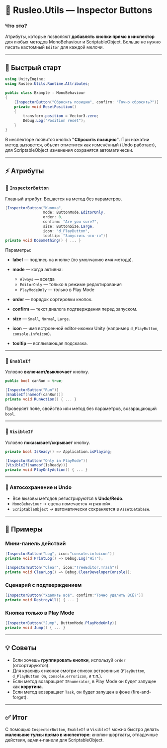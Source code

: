﻿# 📖 Rusleo.Utils — Inspector Buttons

### Что это?

Атрибуты, которые позволяют **добавлять кнопки прямо в инспектор** для любых методов MonoBehaviour и ScriptableObject.
Больше не нужно писать кастомный `Editor` для каждой мелочи.

---

## 🚀 Быстрый старт

```csharp
using UnityEngine;
using Rusleo.Utils.Runtime.Attributes;

public class Example : MonoBehaviour
{
    [InspectorButton("Сбросить позицию", confirm: "Точно сбросить?")]
    private void ResetPosition()
    {
        transform.position = Vector3.zero;
        Debug.Log("Position reset");
    }
}
```

В инспекторе появится кнопка **"Сбросить позицию"**.
При нажатии метод вызовется, объект отметится как изменённый (Undo работает), для ScriptableObject изменения сохранятся автоматически.

---

## ⚡ Атрибуты

### 🔹 `InspectorButton`

Главный атрибут. Вешается на метод без параметров.

```csharp
[InspectorButton("Кнопка", 
                 mode: ButtonMode.EditorOnly, 
                 order: 0, 
                 confirm: "Are you sure?", 
                 size: ButtonSize.Large, 
                 icon: "d_PlayButton", 
                 tooltip: "Запустить что-то")]
private void DoSomething() { ... }
```

Параметры:

* **label** — подпись на кнопке (по умолчанию имя метода).
* **mode** — когда активна:

    * `Always` — всегда
    * `EditorOnly` — только в режиме редактирования
    * `PlayModeOnly` — только в Play Mode
* **order** — порядок сортировки кнопок.
* **confirm** — текст диалога подтверждения перед запуском.
* **size** — `Small`, `Normal`, `Large`.
* **icon** — имя встроенной editor-иконки Unity (например `d_PlayButton`, `console.infoicon`).
* **tooltip** — всплывающая подсказка.

---

### 🔹 `EnableIf`

Условно **включает/выключает** кнопку.

```csharp
public bool canRun = true;

[InspectorButton("Run")]
[EnableIf(nameof(canRun))]
private void RunAction() { ... }
```

Проверяет поле, свойство или метод без параметров, возвращающий `bool`.

---

### 🔹 `VisibleIf`

Условно **показывает/скрывает** кнопку.

```csharp
private bool IsReady() => Application.isPlaying;

[InspectorButton("Only in PlayMode")]
[VisibleIf(nameof(IsReady))]
private void PlayOnlyAction() { ... }
```

---

### 🔹 Автосохранение и Undo

* Все вызовы методов регистрируются в **Undo/Redo**.
* `MonoBehaviour` → сцена помечается «грязной».
* `ScriptableObject` → автоматически сохраняется в `AssetDatabase`.

---

## 🎨 Примеры

### Мини-панель действий

```csharp
[InspectorButton("Log", icon:"console.infoicon")]
private void PrintLog() => Debug.Log("Hi!");

[InspectorButton("Clear", icon:"TreeEditor.Trash")]
private void ClearLog() => Debug.ClearDeveloperConsole();
```

### Сценарий с подтверждением

```csharp
[InspectorButton("Удалить всё", confirm:"Точно удалить ВСЁ?")]
private void DestroyAll() { ... }
```

### Кнопка только в Play Mode

```csharp
[InspectorButton("Jump", ButtonMode.PlayModeOnly)]
private void Jump() { ... }
```

---

## 💡 Советы

* Если хочешь **группировать кнопки**, используй `order` (отсортируются).
* Для красивых иконок смотри список встроенных (`PlayButton`, `d_PlayButton On`, `console.erroricon`, и т.п.).
* Если метод возвращает `IEnumerator`, в Play Mode он будет запущен как **корутина**.
* Если метод возвращает `Task`, он будет запущен в фоне (fire-and-forget).

---

## ✅ Итог

С помощью `InspectorButton`, `EnableIf` и `VisibleIf` можно быстро делать **маленькие тулзы прямо в инспекторе**: кнопки-шорткаты, отладочные действия, админ-панели для ScriptableObject.
